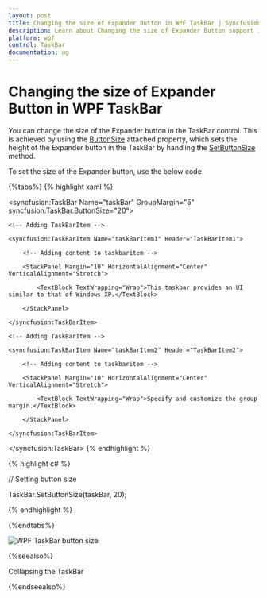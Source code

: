 ```yaml
---
layout: post
title: Changing the size of Expander Button in WPF TaskBar | Syncfusion
description: Learn about Changing the size of Expander Button support in Syncfusion Essential Studio WPF TaskBar control, its elements and more.
platform: wpf
control: TaskBar
documentation: ug
---
```


# Changing the size of Expander Button in WPF TaskBar

You can change the size of the Expander button in the TaskBar control. This is achieved by using the [ButtonSize](https://help.syncfusion.com/cr/wpf/Syncfusion.Windows.Tools.Controls.TaskBar.html#Syncfusion_Windows_Tools_Controls_TaskBar_ButtonSizeProperty) attached property, which sets the height of the Expander button in the TaskBar by handling the [SetButtonSize](https://help.syncfusion.com/cr/wpf/Syncfusion.Windows.Tools.Controls.TaskBar.html#Syncfusion_Windows_Tools_Controls_TaskBar_SetButtonSize_System_Windows_DependencyObject_System_Double_) method.

To set the size of the Expander button, use the below code

{%tabs%}
{% highlight xaml %}



<!-- Adding TaskBar that have button size is 20 -->

<syncfusion:TaskBar Name="taskBar" GroupMargin="5" syncfusion:TaskBar.ButtonSize="20">

    <!-- Adding TaskBarItem -->

    <syncfusion:TaskBarItem Name="taskBarItem1" Header="TaskBarItem1">

        <!-- Adding content to taskbaritem -->

        <StackPanel Margin="10" HorizontalAlignment="Center" 											VerticalAlignment="Stretch">

            <TextBlock TextWrapping="Wrap">This taskbar provides an UI similar to that of Windows XP.</TextBlock>

        </StackPanel>

    </syncfusion:TaskBarItem>

    <!-- Adding TaskBarItem -->

    <syncfusion:TaskBarItem Name="taskBarItem2" Header="TaskBarItem2">

        <!-- Adding content to taskbaritem -->

        <StackPanel Margin="10" HorizontalAlignment="Center" 											VerticalAlignment="Stretch">

            <TextBlock TextWrapping="Wrap">Specify and customize the group margin.</TextBlock>

        </StackPanel>

    </syncfusion:TaskBarItem>

</syncfusion:TaskBar>
{% endhighlight %}



{% highlight c# %}



// Setting button size

TaskBar.SetButtonSize(taskBar, 20);

{% endhighlight %}

{%endtabs%}

![WPF TaskBar button size](Changing-the-size-of-Expander-Button_images/Changing-the-size-of-Expander-Button_img1.jpeg)





{%seealso%}

Collapsing the TaskBar

{%endseealso%}

